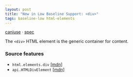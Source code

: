 ```yaml
---
layout: post
title: "New in Low Baseline Support: <div>"
tags: baseline-low html-elements
---
```


[caniuse](https://caniuse.com/?search=div) · [spec](https://html.spec.whatwg.org/multipage/grouping-content.html#the-div-element)

The `<div>` HTML element is the generic container for content.

### Source features

- ``html.elements.div`` [[mdn]](https://developer.mozilla.org/en-US/search?q=html.elements.div)
- ``api.HTMLDivElement`` [[mdn]](https://developer.mozilla.org/en-US/search?q=api.HTMLDivElement)

